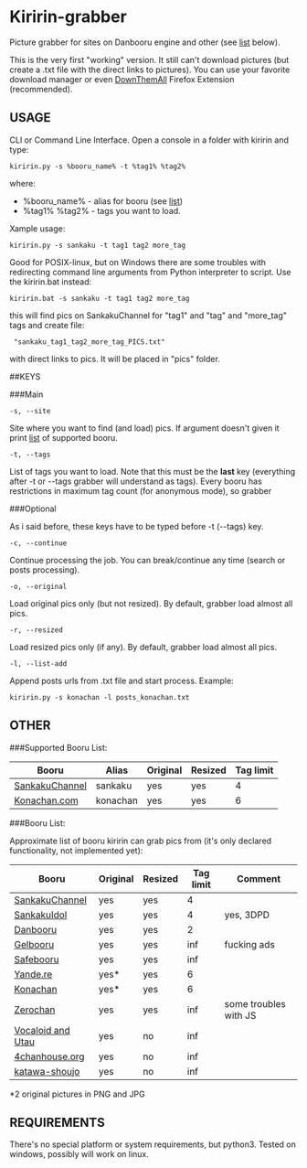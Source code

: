 # Kiririn-grabber

Picture grabber for sites on Danbooru engine and other (see [list](#booru_supported) below).

This is the very first "working" version. It still can't download pictures
(but create a .txt file with the direct links to pictures). You can use your
favorite download manager or even [DownThemAll](http://www.downthemall.net/) Firefox Extension (recommended).

## USAGE

CLI or Command Line Interface. Open a console in a folder with kiririn and 
type:

    kiririn.py -s %booru_name% -t %tag1% %tag2%

where: 
* %booru_name% - alias for booru (see [list](#booru_supported))
* %tag1% %tag2% - tags you want to load.

Xample usage:

    kiririn.py -s sankaku -t tag1 tag2 more_tag

Good for POSIX-linux, but on Windows there are some troubles with redirecting
command line arguments from Python interpreter to script. Use the kiririn.bat
instead:

    kiririn.bat -s sankaku -t tag1 tag2 more_tag

this will find pics on SankakuChannel for "tag1" and "tag" and "more_tag" tags
and create file:

     "sankaku_tag1_tag2_more_tag_PICS.txt"

with direct links to pics. It will be placed in "pics" folder.

##KEYS

###Main

    -s, --site
Site where you want to find (and load) pics. If argument doesn't given it
print [list](#booru_supported) of supported booru.

    -t, --tags
List of tags you want to load. Note that this must be the **last** key 
(everything after -t or --tags grabber will understand as tags). Every booru
has restrictions in maximum tag count (for anonymous mode), so grabber  

###Optional

As i said before, these keys have to be typed before -t (--tags) key.

    -c, --continue
Continue processing the job. You can break/continue any time (search or posts
processing).

    -o, --original
Load original pics only (but not resized). By default, grabber load almost
all pics.

    -r, --resized
Load resized pics only (if any). By default, grabber load almost all pics.

    -l, --list-add
Append posts urls from .txt file and start process.
Example:

    kiririn.py -s konachan -l posts_konachan.txt

## OTHER

###Supported Booru List: <a id="booru_supported"></a>

Booru                                             |Alias   |Original|Resized|Tag limit 
--------------------------------------------------|--------|--------|-------|----------
[SankakuChannel](https://chan.sankakucomplex.com) |sankaku |yes     |yes    |4  
[Konachan.com](https://konachan.com)              |konachan|yes     |yes    |6

###Booru List:

Approximate list of booru kiririn can grab pics from
(it's only declared functionality, not implemented yet):

Booru                                             |Original|Resized|Tag limit|Comment 
--------------------------------------------------|--------|-------|---------|--------
[SankakuChannel](https://chan.sankakucomplex.com) |yes     |yes    |4        |
[SankakuIdol](https://idol.sankakucomplex.com)    |yes     |yes    |4        |yes, 3DPD
[Danbooru](https://danbooru.donmai.us/)           |yes     |yes    |2        |
[Gelbooru](http://gelbooru.com/)                  |yes     |yes    |inf      |fucking ads
[Safebooru](http://safebooru.org/)                |yes     |yes    |inf      |
[Yande.re](https://yande.re)                      |yes*    |yes    |6        |
[Konachan](http://konachan.com/)                  |yes*    |yes    |6        |
[Zerochan](http://www.zerochan.net/)              |yes     |yes    |inf      |some troubles with JS
[Vocaloid and Utau](http://vocalo.booru.org)      |yes     |no     |inf      |
[4chanhouse.org](http://shimmie.4chanhouse.org/)  |yes     |no     |inf      |     
[katawa-shoujo](http://shimmie.katawa-shoujo.com/)|yes     |no     |inf      |

*2 original pictures in PNG and JPG

## REQUIREMENTS

There's no special platform or system requirements, but python3. Tested on
windows, possibly will work on linux.

